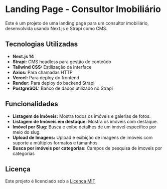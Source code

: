 # Landing Page - Consultor Imobiliário

Este é um projeto de uma landing page para um consultor imobiliário, desenvolvida usando Next.js e Strapi como CMS.


## Tecnologias Utilizadas


- **Next.js 14**
- **Strapi:** CMS headless para gestão de conteúdo
- **Tailwind CSS:** Estilização da interface
- **Axios:** Para chamadas HTTP
- **Vercel:** Para deploy do frontend
- **Render:** Para deploy do backend Strapi
- **PostgreSQL:** Banco de dados utilizado no Strapi
## Funcionalidades 

- **Listagem de Imóveis:** Mostra todos os imóveis e galerias de fotos.
- **Listagem de Imóveis em destaque:** Mostra os imóveis com destaque.
- **Imóvel por Slug:** Busca e exibe detalhes de um imóvel específico por meio do slug.
- **Upload de Imagens:** Upload e exibição de imagens de imóveis com suporte a múltiplos formatos e tamanhos.
- **Busca por imóveis por categorias:** Campos de pesquisa de imoveis por categorias
## Licença

Este projeto é licenciado sob a [Licença MIT](https://choosealicense.com/licenses/mit/)

